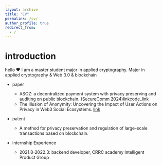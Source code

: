 ```yaml
---
layout: archive
title: "CV"
permalink: /cv/
author_profile: true
redirect_from:
  - /
---
```


<!-- {% include base_path %} -->

introduction
======
hello :hearts: I am a master student major in applied cryptography. Major in applied cryptography & Web 3.0 & blockchain

* paper
  * ASOZ: a decentralized payment system with privacy preserving and auditing on public blockchain. (SecureComm 2024)[link](https://eprint.iacr.org/2023/1816)[code_link](https://github.com/AwakeLithiumFlower/ASOZ)
  * The Illusion of Anonymity: Uncovering the Impact of User Actions on Privacy in Web3 Social Ecosystems. [link](https://arxiv.org/abs/2405.13380)

* patent
  * A method for privacy preservation and regulation of large-scale transactions based on blockchain.

* internship Experience
  * 2021.8-2022.3: backend developer, CRRC academy Intelligent Product Group